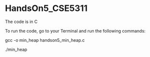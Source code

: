 # HandsOn5_CSE5311

The code is in C


To run the code, go to your Terminal and run the following commands:

gcc -o min_heap handson5_min_heap.c

./min_heap  
